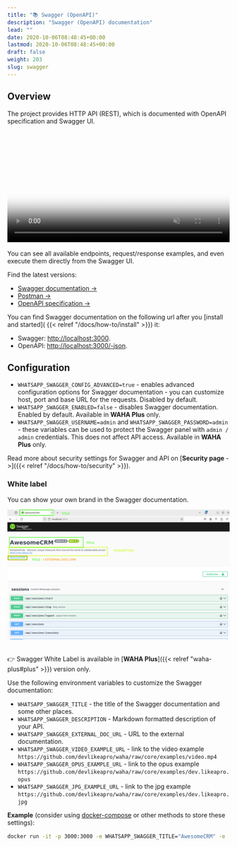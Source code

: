 ```yaml
---
title: "📚 Swagger (OpenAPI)"
description: "Swagger (OpenAPI) documentation"
lead: ""
date: 2020-10-06T08:48:45+00:00
lastmod: 2020-10-06T08:48:45+00:00
draft: false
weight: 203
slug: swagger
---
```


## Overview
The project provides HTTP API (REST), which is documented with OpenAPI specification and Swagger UI.

<video autoplay loop muted playsinline controls='noremoteplayback' width="100%" poster='/images/swagger.png'>
  <source src="/videos/swagger-overview.webm" type="video/webm" />
  Download the <a href="/videos/swagger-overview.webm">Swagger Overview video</a> .
</video>

You can see all available endpoints, request/response examples, and even execute them directly from the Swagger UI.

Find the latest versions:
- [Swagger documentation ->](/swagger)
- [Postman ->](https://www.postman.com/devlikeapro/workspace/waha/collection/35390377-42210829-5a92-45c5-a001-6a453c5d764a?action=share&creator=35390377)
- [OpenAPI specification ->](/swagger/openapi.json)

You can find Swagger documentation on the following url after you
[install and started]( {{< relref "/docs/how-to/install" >}}) it:
- Swagger: [http://localhost:3000](http://localhost:3000).
- OpenAPI: [http://localhost:3000/-json](http://localhost:3000/-json).

## Configuration
- `WHATSAPP_SWAGGER_CONFIG_ADVANCED=true` - enables advanced configuration options for Swagger documentation - you can customize host, port and base URL for the requests.
  Disabled by default.
- `WHATSAPP_SWAGGER_ENABLED=false` - disables Swagger documentation. Enabled by default. Available in **WAHA Plus** only.
- `WHATSAPP_SWAGGER_USERNAME=admin` and `WHATSAPP_SWAGGER_PASSWORD=admin` - these variables can be used to protect the Swagger panel
  with `admin / admin` credentials. This does not affect API access. Available in **WAHA Plus** only.

Read more about security settings for Swagger and API on [**Security page** ->]({{< relref "/docs/how-to/security" >}}).

### White label
You can show your own brand in the Swagger documentation.

<img src="swagger-white-label.png" onclick="window.open(this.src)" style="cursor: pointer;">
<br/>
<br/>

👉 Swagger White Label is available in [**WAHA Plus**]({{< relref "waha-plus#plus" >}})  version only.

Use the following environment variables to customize the Swagger documentation:
- `WHATSAPP_SWAGGER_TITLE` - the title of the Swagger documentation and some other places.
- `WHATSAPP_SWAGGER_DESCRIPTION` - Markdown formatted description of your API.
- `WHATSAPP_SWAGGER_EXTERNAL_DOC_URL` - URL to the external documentation.
- `WHATSAPP_SWAGGER_VIDEO_EXAMPLE_URL` - link to the video example `https://github.com/devlikeapro/waha/raw/core/examples/video.mp4`
- `WHATSAPP_SWAGGER_OPUS_EXAMPLE_URL` - link to the opus example `https://github.com/devlikeapro/waha/raw/core/examples/dev.likeapro.opus`
- `WHATSAPP_SWAGGER_JPG_EXAMPLE_URL` - link to the jpg example `https://github.com/devlikeapro/waha/raw/core/examples/dev.likeapro.jpg`

**Example** (consider using [docker-compose](https://github.com/devlikeapro/waha/blob/core/docker-compose.yaml#L15-L38) or other methods to store these settings):
```bash
docker run -it -p 3000:3000 -e WHATSAPP_SWAGGER_TITLE="AwesomeCRM" -e 'WHATSAPP_SWAGGER_DESCRIPTION=<p>FantasticFindz - Discover unique treasures from around the world at unbelievable prices!<br/> <a href='https://google.com'>Read more about us!</a></p>' -e "WHATSAPP_SWAGGER_EXTERNAL_DOC_URL=https://google.com" devlikeapro/waha-plus
```



